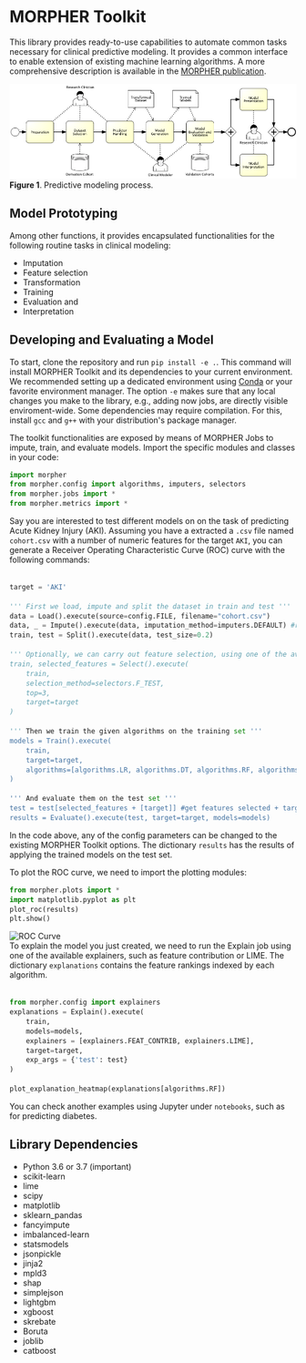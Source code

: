 # MORPHER Toolkit

This library provides ready-to-use capabilities to automate common tasks necessary for clinical predictive modeling. It provides a common interface to enable extension of existing machine learning algorithms. A more comprehensive description is available in the [MORPHER publication](https://ieeexplore.ieee.org/document/8941940).

![alt text](modeling_process.png "Clinical Predictive Modeling Process")
**Figure 1**. Predictive modeling process.

## Model Prototyping

Among other functions, it provides encapsulated functionalities for the following routine tasks in clinical modeling:

*   Imputation
*   Feature selection
*   Transformation
*   Training
*   Evaluation and
*   Interpretation

## Developing and Evaluating a Model

To start, clone the repository and run `pip install -e .`. This command will install MORPHER Toolkit and its dependencies to your current environment. We recommended setting up a dedicated environment using [Conda](https://docs.conda.io/projects/conda/en/latest/user-guide/install/download.html "Conda") or your favorite environment manager. The option `-e` makes sure that any local changes you make to the library, e.g., adding now jobs, are directly visible enviroment-wide.
Some dependencies may require compilation. For this, install `gcc` and `g++` with your distribution's package manager.

The toolkit functionalities are exposed by means of MORPHER Jobs to impute, train, and evaluate models. Import the specific modules and classes in your code:

```python
import morpher
from morpher.config import algorithms, imputers, selectors
from morpher.jobs import *
from morpher.metrics import *
```

Say you are interested to test different models on on the task of predicting Acute Kidney Injury (AKI). Assuming you have a extracted a `.csv` file named `cohort.csv` with a number of numeric features for the target `AKI`, you can generate a Receiver Operating Characteristic Curve (ROC) curve with the following commands:

```python

target = 'AKI'

''' First we load, impute and split the dataset in train and test '''
data = Load().execute(source=config.FILE, filename="cohort.csv")
data, _ = Impute().execute(data, imputation_method=imputers.DEFAULT) #returns the fitted imputer
train, test = Split().execute(data, test_size=0.2)

''' Optionally, we can carry out feature selection, using one of the available selectors, e.g., F-Test
train, selected_features = Select().execute(
    train,
    selection_method=selectors.F_TEST,
    top=3,
    target=target
)

''' Then we train the given algorithms on the training set '''
models = Train().execute(
    train, 
    target=target,
    algorithms=[algorithms.LR, algorithms.DT, algorithms.RF, algorithms.GBDT, algorithms.MLP]
)

''' And evaluate them on the test set '''
test = test[selected_features + [target]] #get features selected + target
results = Evaluate().execute(test, target=target, models=models)
```

In the code above, any of the config parameters can be changed to the existing MORPHER Toolkit options. The dictionary `results` has the results of applying the trained models on the test set.

To plot the ROC curve, we need to import the plotting modules:

```python
from morpher.plots import *
import matplotlib.pyplot as plt
plot_roc(results)
plt.show()
```

<img src="https://i.ibb.co/M9TpM5F/roc.png"
     alt="ROC Curve"
     style="float: left; margin-right: 10px;" width="512" />

To explain the model you just created, we need to run the Explain job using one of the available explainers, such as feature contribution or LIME. The dictionary `explanations` contains the feature rankings indexed by each algorithm.

```python

from morpher.config import explainers
explanations = Explain().execute(
    train,
    models=models,
    explainers = [explainers.FEAT_CONTRIB, explainers.LIME],
    target=target,
    exp_args = {'test': test}                 
)

plot_explanation_heatmap(explanations[algorithms.RF])

```
You can check another examples using Jupyter under `notebooks`, such as for predicting diabetes.

## Library Dependencies

*   Python 3.6 or 3.7 (important) 
*   scikit-learn
*   lime
*   scipy
*   matplotlib
*   sklearn_pandas
*   fancyimpute
*   imbalanced-learn
*   statsmodels
*   jsonpickle
*   jinja2
*   mpld3
*   shap
*   simplejson
*   lightgbm
*   xgboost
*   skrebate
*   Boruta
*   joblib
*   catboost

